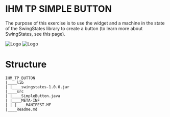 # IHM TP SIMPLE BUTTON


The purpose of this exercise is to use the widget and a machine in the state of the SwingStates library to create a button (to learn more about SwingStates, see this page).

![Logo](https://cloud.githubusercontent.com/assets/22281426/26425180/36e4505a-40d4-11e7-88c8-ec5972d6abf2.png)
![Logo](https://cloud.githubusercontent.com/assets/22281426/26425191/3bd517fc-40d4-11e7-92f1-d1ff2f8a036a.png)

# Structure

```
IHM_TP_BUTTON
|____lib
| |____swingstates-1.0.0.jar
|____src
| |____SimpleButton.java
| |____META-INF
| | |____MANIFEST.MF
|____Readme.md


```

